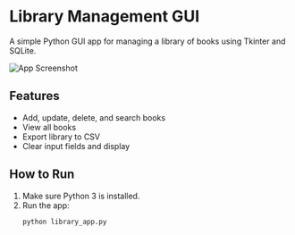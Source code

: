 # Library Management GUI

A simple Python GUI app for managing a library of books using Tkinter and SQLite.

![App Screenshot](./screenshot.png)

## Features
- Add, update, delete, and search books  
- View all books  
- Export library to CSV  
- Clear input fields and display  

## How to Run
1. Make sure Python 3 is installed.
2. Run the app:
   ```bash
   python library_app.py
